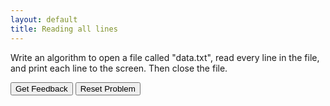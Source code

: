 ```yaml
---
layout: default
title: Reading all lines
---
```


Write an algorithm to open a file called "data.txt", read every line in the file, and print each line to the screen. Then close the file.

<div id="sortableTrash" class="sortable-code"></div> 
<div id="sortable" class="sortable-code"></div> 
<div style="clear:both;"></div> 
<p> 
    <input id="feedbackLink" value="Get Feedback" type="button" /> 
    <input id="newInstanceLink" value="Reset Problem" type="button" /> 
</p> 
<script type="text/javascript"> 
(function(){
  var initial = "myFile = open(&quot;data.txt&quot;)\n" +
    "while NOT myFile.endOfFile()\n" +
    "    line = myFile.readLine()\n" +
    "    print(line)\n" +
    "endwhile\n" +
    "myFile.close()\n" +
    "myFile = newFile(&quot;data.txt&quot;) #distractor\n" +
    "line = input(&quot;Enter a line&quot;) #distractor\n" +
    "myFile.close #distractor\n" +
    "if myFile.endOfFile() == False then #distractor\n" +
    "endif #distractor";
  var parsonsPuzzle = new ParsonsWidget({
    "sortableId": "sortable",
    "max_wrong_lines": 10,
    "grader": ParsonsWidget._graders.LineBasedGrader,
    "exec_limit": 2500,
    "can_indent": true,
    "x_indent": 50,
    "lang": "en",
    "show_feedback": true,
    "trashId": "sortableTrash"
  });
  parsonsPuzzle.init(initial);
  parsonsPuzzle.shuffleLines();
  $("#newInstanceLink").click(function(event){ 
      event.preventDefault(); 
      parsonsPuzzle.shuffleLines(); 
  }); 
  $("#feedbackLink").click(function(event){ 
      event.preventDefault(); 
      parsonsPuzzle.getFeedback(); 
  }); 
})(); 
</script>
